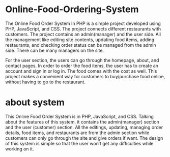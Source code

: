 # Online-Food-Ordering-System
The Online Food Order System In PHP is a simple project developed using PHP, JavaScript, and CSS. The project connects different restaurants with customers. The project contains an admin(manager) and the user side. All the management like editing site contents, updating food items, adding restaurants, and checking order status can be managed from the admin side. There can be many managers on the site.

For the user section, the users can go through the homepage, about, and contact pages. In order to order the food items, the user has to create an account and sign in or log in. The food comes with the cost as well. This project makes a convenient way for customers to buy/purchase food online, without having to go to the restaurant.

# about system
This Online Food Order System is in PHP, JavaScript, and CSS. Talking about the features of this system, it contains the admin(manager) section and the user (customer) section. All the editings, updating, managing order details, food items, and restaurants are from the admin section while customers can only go through the site and give orders if want. The design of this system is simple so that the user won’t get any difficulties while working on it.
